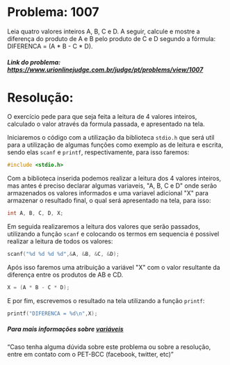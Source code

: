 # Problema: 1007  
Leia quatro valores inteiros A, B, C e D. A seguir, calcule e mostre a diferença do produto de A e B pelo produto de C e D segundo a fórmula: DIFERENCA = (A * B - C * D).

##### Link do problema: https://www.urionlinejudge.com.br/judge/pt/problems/view/1007


# Resolução:
O exercício pede para que seja feita a leitura de 4 valores inteiros, calculado o valor através da formula passada, e apresentado na tela.

Iniciaremos o código com a utilização da biblioteca `stdio.h` que será util para a utilização de algumas funções como exemplo as de leitura e escrita, sendo elas `scanf` e `printf`, respectivamente, para isso faremos:
```c
#include <stdio.h>
```

Com a biblioteca inserida podemos realizar a leitura dos 4 valores inteiros, mas antes é preciso declarar algumas variaveis, "A, B, C e D" onde serão armazenados os valores informados e uma variavel adicional "X" para armazenar o resultado final, o qual será apresentado na tela, para isso:
```c
int A, B, C, D, X;
```

Em seguida realizaremos a leitura dos valores que serão passados, utilizando a função `scanf` e colocando os termos em sequencia é possivel realizar a leitura de todos os valores:
```c
scanf("%d %d %d %d",&A, &B, &C, &D);
``` 

Após isso faremos uma atribuição a variável "X" com o valor resultante da diferença entre os produtos de AB e CD.
```c
X = (A * B - C * D);
```

E por fim, escrevemos o resultado na tela utilizando a função `printf`:
```c
printf("DIFERENCA = %d\n",X);
```


##### Para mais informações sobre [variáveis](http://linguagemc.com.br/variaveis-em-linguagem-c/)
    
“Caso tenha alguma dúvida sobre este problema ou sobre a resolução, entre em contato com o PET-BCC (facebook, twitter, etc)”